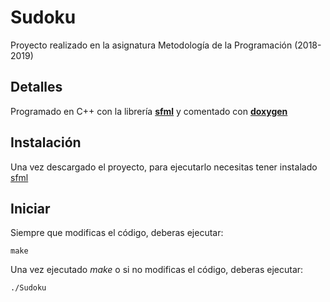 # Sudoku
Proyecto realizado en la asignatura Metodología de la Programación (2018-2019)
## Detalles
Programado en C++ con la librería [**sfml**](https://www.sfml-dev.org/download.php) y comentado con [**doxygen**](https://www.doxygen.nl/index.html)

## Instalación
Una vez descargado el proyecto, para ejecutarlo necesitas tener instalado [sfml](https://www.sfml-dev.org/download.php)

## Iniciar

Siempre que modificas el código, deberas ejecutar:

```
make
```

Una vez ejecutado *make* o si no modificas el código, deberas ejecutar:

```
./Sudoku
```
